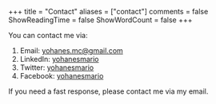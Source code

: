 +++
title = "Contact"
aliases = ["contact"]
comments = false
ShowReadingTime = false
ShowWordCount = false
+++

You can contact me via:

1. Email: [yohanes.mc@gmail.com](mailto:yohanes.mc@gmail.com)
2. LinkedIn: [yohanesmario](https://www.linkedin.com/in/yohanesmario/)
3. Twitter: [yohanesmario](https://twitter.com/yohanesmario)
4. Facebook: [yohanesmario](https://www.facebook.com/yohanesmario)

If you need a fast response, please contact me via my email.
